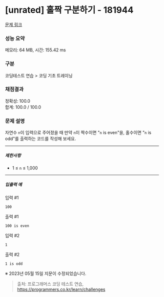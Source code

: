 # [unrated] 홀짝 구분하기 - 181944 

[문제 링크](https://school.programmers.co.kr/learn/courses/30/lessons/181944) 

### 성능 요약

메모리: 64 MB, 시간: 155.42 ms

### 구분

코딩테스트 연습 > 코딩 기초 트레이닝

### 채점결과

정확성: 100.0<br/>합계: 100.0 / 100.0

### 문제 설명

<p style="user-select: auto;">자연수 <code style="user-select: auto;">n</code>이 입력으로 주어졌을 때 만약 <code style="user-select: auto;">n</code>이 짝수이면 "<code style="user-select: auto;">n</code> is even"을, 홀수이면 "<code style="user-select: auto;">n</code> is odd"를 출력하는 코드를 작성해 보세요.</p>

<hr style="user-select: auto;">

<h5 style="user-select: auto;">제한사항</h5>

<ul style="user-select: auto;">
<li style="user-select: auto;">1 ≤ <code style="user-select: auto;">n</code> ≤ 1,000</li>
</ul>

<hr style="user-select: auto;">

<h5 style="user-select: auto;">입출력 예</h5>

<p style="user-select: auto;">입력 #1</p>
<div class="highlight" style="user-select: auto;"><pre class="codehilite" style="user-select: auto;"><code style="user-select: auto;">100
</code></pre></div>
<p style="user-select: auto;">출력 #1</p>
<div class="highlight" style="user-select: auto;"><pre class="codehilite" style="user-select: auto;"><code style="user-select: auto;">100 is even
</code></pre></div>
<p style="user-select: auto;">입력 #2</p>
<div class="highlight" style="user-select: auto;"><pre class="codehilite" style="user-select: auto;"><code style="user-select: auto;">1
</code></pre></div>
<p style="user-select: auto;">출력 #2</p>
<div class="highlight" style="user-select: auto;"><pre class="codehilite" style="user-select: auto;"><code style="user-select: auto;">1 is odd
</code></pre></div>
<p style="user-select: auto;">※ 2023년 05월 15일 지문이 수정되었습니다.</p>


> 출처: 프로그래머스 코딩 테스트 연습, https://programmers.co.kr/learn/challenges